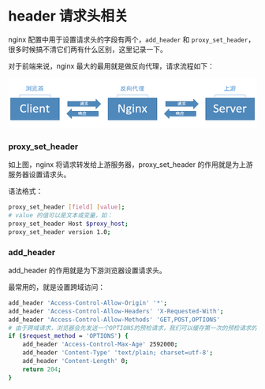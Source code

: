 # header 请求头相关

nginx 配置中用于设置请求头的字段有两个，`add_header` 和 `proxy_set_header`，很多时候搞不清它们两有什么区别，这里记录一下。

对于前端来说，nginx 最大的最用就是做反向代理，请求流程如下：

![20190709170853778](../image/20190709170853778.png)

### proxy_set_header

如上图，nginx 将请求转发给上游服务器，proxy_set_header 的作用就是为上游服务器设置请求头。

语法格式：

```bash
proxy_set_header [field] [value];
# value 的值可以是文本或变量，如：
proxy_set_header Host $proxy_host;
proxy_set_header version 1.0;
```

### add_header

add_header 的作用就是为下游浏览器设置请求头。

最常用的，就是设置跨域访问：

```bash
add_header 'Access-Control-Allow-Origin' '*';
add_header 'Access-Control-Allow-Headers' 'X-Requested-With';
add_header 'Access-Control-Allow-Methods' 'GET,POST,OPTIONS'
# 由于跨域请求，浏览器会先发送一个OPTIONS的预检请求，我们可以缓存第一次的预检请求的失效时间
if ($request_method = 'OPTIONS') {
	add_header 'Access-Control-Max-Age' 2592000;
	add_header 'Content-Type' 'text/plain; charset=utf-8';
	add_header 'Content-Length' 0;
	return 204;
}
```
